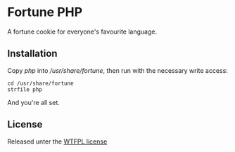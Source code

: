 Fortune PHP
===========

A fortune cookie for everyone's favourite language.

Installation
------------

Copy *php* into */usr/share/fortune*,
then run with the necessary write access:
```
cd /usr/share/fortune
strfile php
```

And you're all set.

License
-------

Released unter the [WTFPL license](http://www.wtfpl.net/)

